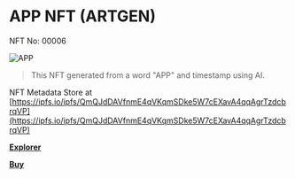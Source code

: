 # APP NFT (ARTGEN)
NFT No: 00006

![APP](https://artgen.nft.my.id/original/48b283b2f4bab67662393eb98f99a0ddab2be3e0fedff73ecb40aa2f3f78ac31.png)

> This NFT generated from a word "APP" and timestamp using AI.

NFT Metadata Store at [https://ipfs.io/ipfs/QmQJdDAVfnmE4qVKqmSDke5W7cEXavA4qqAgrTzdcbrqVP](https://ipfs.io/ipfs/QmQJdDAVfnmE4qVKqmSDke5W7cEXavA4qqAgrTzdcbrqVP)

**[Explorer](https://simpleledger.info/#token/48b283b2f4bab67662393eb98f99a0ddab2be3e0fedff73ecb40aa2f3f78ac31)**

**[Buy](https://www.juungle.net/#/assets/48b283b2f4bab67662393eb98f99a0ddab2be3e0fedff73ecb40aa2f3f78ac31)**
